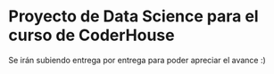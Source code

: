 # Proyecto de Data Science para el curso de CoderHouse

Se irán subiendo entrega por entrega para poder apreciar el avance :)

